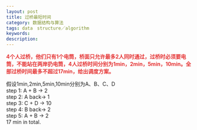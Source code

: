 ```yaml
---
layout: post
title: 过桥最短时间
category: 数据结构与算法
tags: data　structure／algorithm
keywords: 
description: 
---
```


 

**<span
style="color:#e53333;">4个人过桥，他们只有1个电筒，桥面只允许最多2人同时通过，过桥时必须要电筒，不能站在两岸扔电筒，4人过桥时间分别为1min，2min，5min，10min。全部过桥时间最多不超过17min，给出调度方案。 </span>**

假设1min,2min,5min,10min分别为A、B、C、D\
 step 1: A + B -\> 2\
 step 2: A back-\> 1\
 step 3: C + D -\> 10\
 step 4: B back-\> 2\
 step 5: A + B -\> 2\
 17 min in total.







